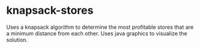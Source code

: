 # knapsack-stores
Uses a knapsack algorithm to determine the most profitable stores that are a minimum distance from each other. Uses java graphics to visualize the solution.
